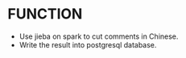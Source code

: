 FUNCTION
=========
* Use jieba on spark to cut comments in Chinese.
* Write the result into postgresql database.
